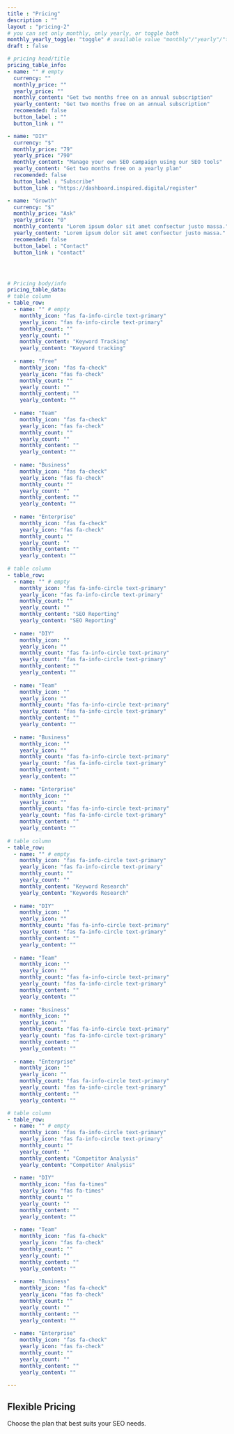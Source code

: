 ```yaml
---
title : "Pricing"
description : ""
layout : "pricing-2"
# you can set only monthly, only yearly, or toggle both
monthly_yearly_toggle: "toggle" # available value "monthly"/"yearly"/"toggle"
draft : false

# pricing head/title
pricing_table_info:
- name: "" # empty
  currency: ""
  monthly_price: ""
  yearly_price: ""
  monthly_content: "Get two months free on an annual subscription"
  yearly_content: "Get two months free on an annual subscription"
  recomended: false
  button_label : ""
  button_link : ""

- name: "DIY"
  currency: "$"
  monthly_price: "79"
  yearly_price: "790"
  monthly_content: "Manage your own SEO campaign using our SEO tools"
  yearly_content: "Get two months free on a yearly plan"
  recomended: false
  button_label : "Subscribe"
  button_link : "https://dashboard.inspired.digital/register"

- name: "Growth"
  currency: "$"
  monthly_price: "Ask"
  yearly_price: "0"
  monthly_content: "Lorem ipsum dolor sit amet confsectur justo massa."
  yearly_content: "Lorem ipsum dolor sit amet confsectur justo massa."
  recomended: false
  button_label : "Contact"
  button_link : "contact"




# Pricing body/info
pricing_table_data:
# table column
- table_row:
  - name: "" # empty
    monthly_icon: "fas fa-info-circle text-primary"
    yearly_icon: "fas fa-info-circle text-primary"
    monthly_count: ""
    yearly_count: ""
    monthly_content: "Keyword Tracking"
    yearly_content: "Keyword tracking"
    
  - name: "Free"
    monthly_icon: "fas fa-check"
    yearly_icon: "fas fa-check"
    monthly_count: ""
    yearly_count: ""
    monthly_content: ""
    yearly_content: ""
    
  - name: "Team"
    monthly_icon: "fas fa-check"
    yearly_icon: "fas fa-check"
    monthly_count: ""
    yearly_count: ""
    monthly_content: ""
    yearly_content: ""
    
  - name: "Business"
    monthly_icon: "fas fa-check"
    yearly_icon: "fas fa-check"
    monthly_count: ""
    yearly_count: ""
    monthly_content: ""
    yearly_content: ""
    
  - name: "Enterprise"
    monthly_icon: "fas fa-check"
    yearly_icon: "fas fa-check"
    monthly_count: ""
    yearly_count: ""
    monthly_content: ""
    yearly_content: ""
    
# table column
- table_row:
  - name: "" # empty
    monthly_icon: "fas fa-info-circle text-primary"
    yearly_icon: "fas fa-info-circle text-primary"
    monthly_count: ""
    yearly_count: ""
    monthly_content: "SEO Reporting"
    yearly_content: "SEO Reporting"
    
  - name: "DIY"
    monthly_icon: ""
    yearly_icon: ""
    monthly_count: "fas fa-info-circle text-primary"
    yearly_count: "fas fa-info-circle text-primary"
    monthly_content: ""
    yearly_content: ""
    
  - name: "Team"
    monthly_icon: ""
    yearly_icon: ""
    monthly_count: "fas fa-info-circle text-primary"
    yearly_count: "fas fa-info-circle text-primary"
    monthly_content: ""
    yearly_content: ""
    
  - name: "Business"
    monthly_icon: ""
    yearly_icon: ""
    monthly_count: "fas fa-info-circle text-primary"
    yearly_count: "fas fa-info-circle text-primary"
    monthly_content: ""
    yearly_content: ""
    
  - name: "Enterprise"
    monthly_icon: ""
    yearly_icon: ""
    monthly_count: "fas fa-info-circle text-primary"
    yearly_count: "fas fa-info-circle text-primary"
    monthly_content: ""
    yearly_content: ""
    
# table column
- table_row:
  - name: "" # empty
    monthly_icon: "fas fa-info-circle text-primary"
    yearly_icon: "fas fa-info-circle text-primary"
    monthly_count: ""
    yearly_count: ""
    monthly_content: "Keyword Research"
    yearly_content: "Keywords Research"
    
  - name: "DIY"
    monthly_icon: ""
    yearly_icon: ""
    monthly_count: "fas fa-info-circle text-primary"
    yearly_count: "fas fa-info-circle text-primary"
    monthly_content: ""
    yearly_content: ""
    
  - name: "Team"
    monthly_icon: ""
    yearly_icon: ""
    monthly_count: "fas fa-info-circle text-primary"
    yearly_count: "fas fa-info-circle text-primary"
    monthly_content: ""
    yearly_content: ""
    
  - name: "Business"
    monthly_icon: ""
    yearly_icon: ""
    monthly_count: "fas fa-info-circle text-primary"
    yearly_count: "fas fa-info-circle text-primary"
    monthly_content: ""
    yearly_content: ""
    
  - name: "Enterprise"
    monthly_icon: ""
    yearly_icon: ""
    monthly_count: "fas fa-info-circle text-primary"
    yearly_count: "fas fa-info-circle text-primary"
    monthly_content: ""
    yearly_content: ""

# table column
- table_row:
  - name: "" # empty
    monthly_icon: "fas fa-info-circle text-primary"
    yearly_icon: "fas fa-info-circle text-primary"
    monthly_count: ""
    yearly_count: ""
    monthly_content: "Competitor Analysis"
    yearly_content: "Competitor Analysis"
    
  - name: "DIY"
    monthly_icon: "fas fa-times"
    yearly_icon: "fas fa-times"
    monthly_count: ""
    yearly_count: ""
    monthly_content: ""
    yearly_content: ""
    
  - name: "Team"
    monthly_icon: "fas fa-check"
    yearly_icon: "fas fa-check"
    monthly_count: ""
    yearly_count: ""
    monthly_content: ""
    yearly_content: ""
    
  - name: "Business"
    monthly_icon: "fas fa-check"
    yearly_icon: "fas fa-check"
    monthly_count: ""
    yearly_count: ""
    monthly_content: ""
    yearly_content: ""
    
  - name: "Enterprise"
    monthly_icon: "fas fa-check"
    yearly_icon: "fas fa-check"
    monthly_count: ""
    yearly_count: ""
    monthly_content: ""
    yearly_content: ""

---
```


## Flexible **Pricing**

Choose the plan that best suits your SEO needs.